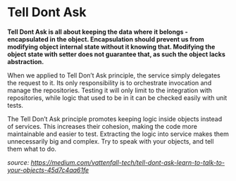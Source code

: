 # Tell Dont Ask

**Tell Dont Ask is all about keeping the data where it belongs - encapsulated in the object. Encapsulation should prevent us from modifying object internal state without it knowing that. Modifying the object state with setter does not guarantee that, as such the object lacks abstraction.**

When we applied to Tell Don’t Ask principle, the service simply delegates the request to it. Its only responsibility is to orchestrate invocation and manage the repositories. Testing it will only limit to the integration with repositories, while logic that used to be in it can be checked easily with unit tests.

The Tell Don’t Ask principle promotes keeping logic inside objects instead of services. This increases their cohesion, making the code more maintainable and easier to test. Extracting the logic into service makes them unnecessarily big and complex. Try to speak with your objects, and tell them what to do.

*source: https://medium.com/vattenfall-tech/tell-dont-ask-learn-to-talk-to-your-objects-45d7c4aa61fe*